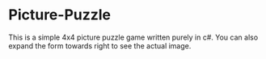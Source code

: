 # Picture-Puzzle
This is a simple 4x4 picture puzzle game written purely in c#.
You can also expand the form towards right to see the actual image.
